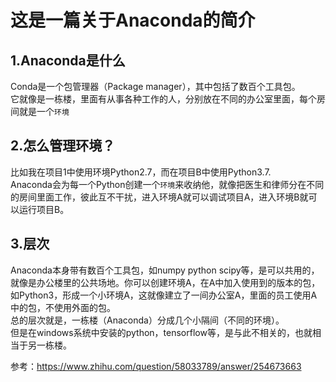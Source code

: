 # 这是一篇关于Anaconda的简介
## 1.Anaconda是什么
Conda是一个包管理器（Package manager），其中包括了数百个工具包。<br>它就像是一栋楼，里面有从事各种工作的人，分别放在不同的办公室里面，每个房间就是一个```环境```
## 2.怎么管理环境？
比如我在项目1中使用环境Python2.7，而在项目B中使用Python3.7.<br>Anaconda会为每一个Python创建一个```环境```来收纳他，就像把医生和律师分在不同的房间里面工作，彼此互不干扰，进入环境A就可以调试项目A，进入环境B就可以运行项目B。
## 3.层次
Anaconda本身带有数百个工具包，如numpy python scipy等，是可以共用的，就像是办公楼里的公共场地。你可以创建环境A，在A中加入使用到的版本的包，如Python3，形成一个小环境A，这就像建立了一间办公室A，里面的员工使用A中的包，不使用外面的包。<br>总的层次就是，一栋楼（Anaconda）分成几个小隔间（不同的环境）。<br>但是在windows系统中安装的python，tensorflow等，是与此不相关的，也就相当于另一栋楼。

参考：https://www.zhihu.com/question/58033789/answer/254673663
